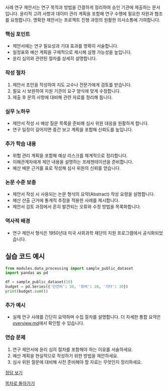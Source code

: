 사례 연구 제안서는 연구 목적과 방법을 간결하게 정리하여 승인 기관에 제출하는 문서입니다. 윤리적 고려 사항과 데이터 관리 계획을 포함해 연구 수행에 필요한 자원과 협조를 요청합니다. 명확한 제안서는 프로젝트 진행 과정의 원활한 의사소통에 기여합니다.

### 핵심 포인트
* 제안서에는 연구 필요성과 기대 효과를 명확히 서술합니다.
* 일정표와 예산 계획을 구체적으로 제시해 실행 가능성을 높입니다.
* 윤리 심의와 관련된 절차를 상세히 설명합니다.

### 작성 절차
1. 제안서 초안을 작성하여 지도 교수나 전문가에게 검토를 받습니다.
2. 필요 시 보완하여 지원 기관의 요구 양식에 맞게 수정합니다.
3. 제출 후 문의 사항에 대비해 관련 자료를 정리해 둡니다.

### 실무 노하우
* 제안서 작성 시 예상 질문 목록을 준비해 심사 위원 대응을 원활하게 합니다.
* 연구 일정이 길어지면 중간 보고 계획을 포함해 신뢰도를 높입니다.

### 추가 학습 내용
* 위험 관리 계획을 포함해 예상 리스크를 체계적으로 정리합니다.
* 이해관계자에게 제안 내용을 설명하는 프레젠테이션을 준비합니다.
* 예산 배분 근거를 표로 작성해 심사 위원의 신뢰를 얻습니다.

### 논문 수준 보충
* 제안서 작성 시 사용되는 논문 형식의 요약(Abstract) 작성 요령을 설명합니다.
* 예산 산출 근거에 통계적 추정을 적용한 사례를 제시합니다.
* 제안서 검토 과정에서 흔히 발견되는 오류와 수정 방법을 목록화합니다.

### 역사적 배경
* 연구 제안서 형식은 1950년대 미국 사회과학 재단의 지원 프로그램에서 공식화되었습니다.
## 실습 코드 예시
```python
from modules.data_processing import sample_public_dataset
import pandas as pd

df = sample_public_dataset(10)
budget = pd.Series({'인건비': 50, '장비': 20, '기타': 30})
print(budget.sum())
```



### 추가 예시
- 실제 연구 사례를 간단히 요약하며 수집 절차를 설명합니다.
더 자세한 통합 요약은 [overview.md](../overview.md)에서 확인할 수 있습니다.

### 연습 문제
1. 연구 제안서에 윤리 심의 절차를 포함해야 하는 이유를 서술하세요.
2. 예산 계획을 현실적으로 작성하기 위한 방법을 제안하세요.
3. 심사 위원 질문에 대비해 사전 준비해야 할 자료는 무엇인지 정리하세요.

[정답 보기](../answers.md)

[목차로 돌아가기](../overview.md)
